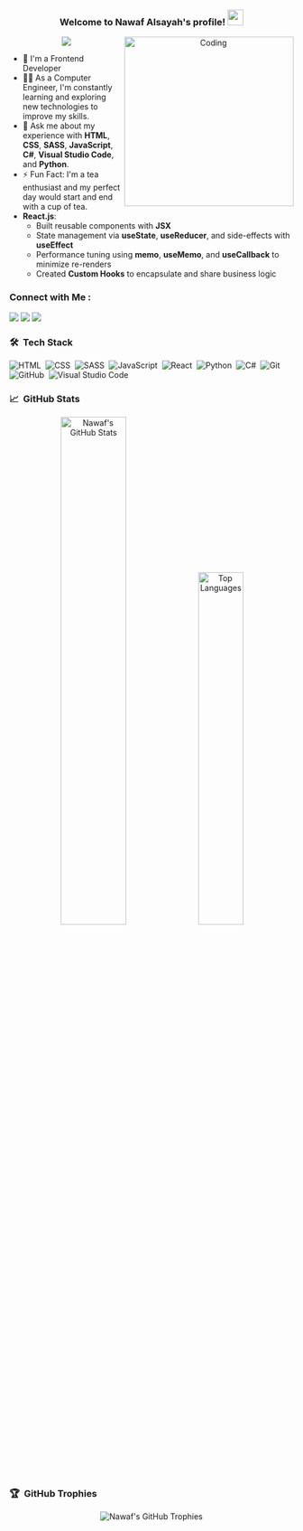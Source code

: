 <h3 align="center">
  Welcome to Nawaf Alsayah's profile!
  <img src="https://media.giphy.com/media/hvRJCLFzcasrR4ia7z/giphy.gif" width="28">
</h3>

<p align="center">
  <img align="right" alt="Coding" width="300" src="https://user-images.githubusercontent.com/77529535/104816402-097a5f80-5843-11eb-9d83-deadb3bb212c.gif?raw=true" >
  <a href="https://github.com/DenverCoder1/readme-typing-svg"><img src="https://readme-typing-svg.herokuapp.com/?lines=Junior%20Frontend%20Developer;Always%20Learning%20New%20Things&font=Fira%20Code&center=true&width=440&height=45&color=00DF67&vCenter=true&size=24"></a>
</p> 

- 🏢 I'm a Frontend Developer
- 👨‍💻 As a Computer Engineer, I'm constantly learning and exploring new technologies to improve my skills.
- 💬 Ask me about my experience with **HTML**, **CSS**, **SASS**, **JavaScript**, **C#**, **Visual Studio Code**, and **Python**.
- ⚡ Fun Fact: I'm a tea enthusiast and my perfect day would start and end with a cup of tea.
- **React.js**:  
  - Built reusable components with **JSX**  
  - State management via **useState**, **useReducer**, and side-effects with **useEffect**  
  - Performance tuning using **memo**, **useMemo**, and **useCallback** to minimize re-renders  
  - Created **Custom Hooks** to encapsulate and share business logic 

### Connect with Me :

<a href="https://www.linkedin.com/in/nawaf-alsayah" target="_blank"><img src="https://img.shields.io/badge/-LinkedIn-0077B5?style=for-the-badge&logo=Linkedin&logoColor=white"/></a>
<a href="mailto:nawaf.alsayah97@gmail.com" target="_blank"><img src="https://img.shields.io/badge/-Email-D14836?style=for-the-badge&logo=Gmail&logoColor=white"/></a>
<a href="https://x.com/nawaf_alsayah?t=Kzt_YouNWL2Suua2ordCdQ&s=09" target="_blank"><img src="https://img.shields.io/badge/-Twitter-1DA1F2?style=for-the-badge&logo=Twitter&logoColor=white"/></a>

### 🛠 &nbsp;Tech Stack

![HTML](https://img.shields.io/badge/-HTML-05122A?style=flat&logo=HTML5)&nbsp;
![CSS](https://img.shields.io/badge/-CSS-05122A?style=flat&logo=CSS3&logoColor=1572B6)&nbsp;
![SASS](https://img.shields.io/badge/-SASS-05122A?style=flat&logo=SASS)&nbsp;
![JavaScript](https://img.shields.io/badge/-JavaScript-05122A?style=flat&logo=JavaScript)&nbsp;
![React](https://img.shields.io/badge/-React-05122A?style=flat&logo=React)&nbsp;
![Python](https://img.shields.io/badge/-Python-05122A?style=flat&logo=python)&nbsp;
![C#](https://img.shields.io/badge/-C_Sharp-05122A?style=flat&logo=c-sharp)&nbsp;
![Git](https://img.shields.io/badge/-Git-05122A?style=flat&logo=git)&nbsp;
![GitHub](https://img.shields.io/badge/-GitHub-05122A?style=flat&logo=github)&nbsp;
![Visual Studio Code](https://img.shields.io/badge/-Visual%20Studio%20Code-05122A?style=flat&logo=visual-studio-code&logoColor=007ACC)&nbsp;

### 📈 &nbsp;GitHub Stats

<p align="center">
  <img src="https://github-readme-stats.vercel.app/api?username=Dev-Nawaf&show_icons=true&theme=dark" alt="Nawaf's GitHub Stats" width="48%"/>
  <img src="https://github-readme-stats.vercel.app/api/top-langs/?username=Dev-Nawaf&layout=compact&theme=dark" alt="Top Languages" width="40%"/>
</p>

### 🏆 &nbsp;GitHub Trophies

<p align="center">
  <img src="https://github-profile-trophy.vercel.app/?username=Dev-Nawaf&theme=onedark" alt="Nawaf's GitHub Trophies" />
</p>
